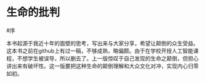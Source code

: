 # 生命的批判

#序
  
  本书起源于我近十年的面壁的思考，写出来与大家分享，希望让颠倒的众生受益。这本书之前在github上有过一稿，不够成熟，略偏颇。由于在学校开授人工智能课程，不想学生被误导，所以删去了。上一版惊叹于自己发现的生命之颠倒，但担心讲出来有破坏性。这一版要把这种生命的颠倒理解和大众文化对冲，实现内心归零如初。
  
  
